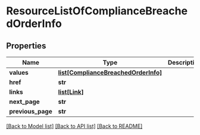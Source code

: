 # ResourceListOfComplianceBreachedOrderInfo


## Properties
Name | Type | Description | Notes
------------ | ------------- | ------------- | -------------
**values** | [**list[ComplianceBreachedOrderInfo]**](ComplianceBreachedOrderInfo.md) |  | 
**href** | **str** |  | [optional] 
**links** | [**list[Link]**](Link.md) |  | [optional] 
**next_page** | **str** |  | [optional] 
**previous_page** | **str** |  | [optional] 

[[Back to Model list]](../README.md#documentation-for-models) [[Back to API list]](../README.md#documentation-for-api-endpoints) [[Back to README]](../README.md)


